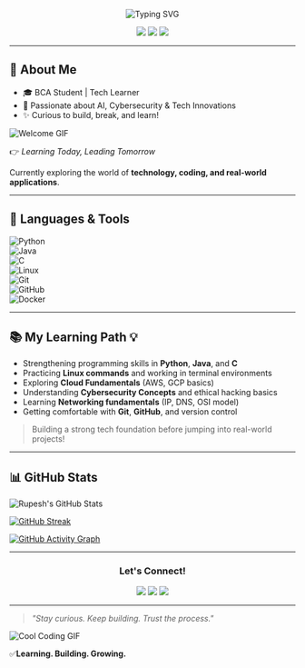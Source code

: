 <p align="center">
  <img src="https://readme-typing-svg.demolab.com?font=Fira+Code&pause=1000&color=5BF7F7&width=435&lines=Hi+there!+I'm+Rupesh+Kumar+Shah;Tech+Explorer+|+AI+Lover+|+BCA+Student" alt="Typing SVG" />
</p>

<p align="center">
  <img src="https://komarev.com/ghpvc/?username=iamrupesh1&color=blueviolet">
  <img src="https://img.shields.io/badge/Open%20to-Internships-yellowgreen">
  <img src="https://img.shields.io/badge/Currently%20Learning-Cloud%20%26%20Linux-blue">
</p>

---
## 🚀 About Me  
- 🎓 BCA Student | Tech Learner  
- 🤖 Passionate about AI, Cybersecurity & Tech Innovations  
- ✨ Curious to build, break, and learn!

![Welcome GIF](https://media.giphy.com/media/qgQUggAC3Pfv687qPC/giphy.gif)


👉 *Learning Today, Leading Tomorrow*  

Currently exploring the world of **technology, coding, and real-world applications**.


---

## 🧰 Languages & Tools  
![Python](https://img.shields.io/badge/Python-3776AB?style=flat&logo=python&logoColor=white)  
![Java](https://img.shields.io/badge/Java-007396?style=flat&logo=java&logoColor=white)  
![C](https://img.shields.io/badge/C-00599C?style=flat&logo=c&logoColor=white)  
![Linux](https://img.shields.io/badge/Linux-FCC624?style=flat&logo=linux&logoColor=black)  
![Git](https://img.shields.io/badge/Git-F05032?style=flat&logo=git&logoColor=white)  
![GitHub](https://img.shields.io/badge/GitHub-181717?style=flat&logo=github&logoColor=white)  
![Docker](https://img.shields.io/badge/Docker-2496ED?style=flat&logo=docker&logoColor=white)

---

## 📚 My Learning Path 💡

- Strengthening programming skills in **Python**, **Java**, and **C**
- Practicing **Linux commands** and working in terminal environments
- Exploring **Cloud Fundamentals** (AWS, GCP basics)
- Understanding **Cybersecurity Concepts** and ethical hacking basics
- Learning **Networking fundamentals** (IP, DNS, OSI model)
- Getting comfortable with **Git**, **GitHub**, and version control

> Building a strong tech foundation before jumping into real-world projects!

---

## 📊 GitHub Stats  

![Rupesh's GitHub Stats](https://github-readme-stats.vercel.app/api?username=iamrupesh1&show_icons=true&theme=tokyonight&count_private=true)

[![GitHub Streak](https://streak-stats.demolab.com/?user=iamrupesh1&theme=tokyonight)](https://git.io/streak-stats)

[![GitHub Activity Graph](https://github-readme-activity-graph.vercel.app/graph?username=iamrupesh1&theme=tokyo-night)](https://github.com/Ashutosh00710/github-readme-activity-graph)

---

<h3 align="center">Let's Connect!</h3>

<p align="center">
  <a href="mailto:shahrupesh511@gmail.com"><img src="https://img.shields.io/badge/Gmail-D14836?style=for-the-badge&logo=gmail&logoColor=white"></a>
  <a href="https://www.linkedin.com/in/rupesh-kumar-shah-691458292"><img src="https://img.shields.io/badge/LinkedIn-blue?style=for-the-badge&logo=linkedin&logoColor=white"></a>
  <a href="https://www.instagram.com/rupesh_shah_450?igsh=aGtoc2JrbmpwbThr"><img src="https://img.shields.io/badge/Instagram-E4405F?style=for-the-badge&logo=instagram&logoColor=white"></a>
</p>

---

> *"Stay curious. Keep building. Trust the process."*  

![Cool Coding GIF](https://media.giphy.com/media/f3iwJFOVOwuy7K6FFw/giphy.gif)

✅**Learning. Building. Growing.**  
